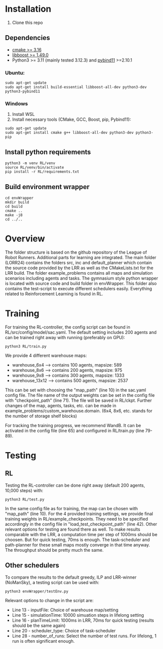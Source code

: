 # Installation
1. Clone this repo
## Dependencies
- [cmake >= 3.16](https://cmake.org/)
- [libboost >= 1.49.0](https://www.boost.org/)
- Python3 >= 3.11 (mainly tested 3.12.3) and [pybind11](https://pybind11.readthedocs.io/en/stable/) >=2.10.1

### Ubuntu:
```shell
sudo apt-get update
sudo apt-get install build-essential libboost-all-dev python3-dev python3-pybind11 
```

### Windows
1. Install WSL
2. Install necessary tools (CMake, GCC, Boost, pip, Pybind11):
```shell
sudo apt-get update
sudo apt-get install cmake g++ libboost-all-dev python3-dev python3-pip
```

## Install python requirements
```shell
python3 -m venv RL/venv
source RL/venv/bin/activate
pip install -r RL/requirements.txt
```


## Build environment wrapper
```shell
cd envWrapper
mkdir build
cd build
cmake ..
make -j8
cd ../..
```


# Overview
The folder structure is based on the github repository of the League of Robot Runners. Additional parts for learning are integrated.
The main folder (LORR24) contains the folders src, inc and default_planner which contain the source code provided by the LRR as well as the CMakeLists.txt for the LRR build.
The folder example_problems contains all maps and simulation scenarios including agents and tasks.
The gymnasium style python wrapper is located with source code and build folder in envWrapper. This folder also contains the test-script to execute different schedulers easily.
Everything related to Reinforcement Learning is found in RL.

# Training
For training the RL-controller, the config script can be found in RL/src/config/model/sac.yaml.
The default setting includes 200 agents and can be trained right away with running (preferably on GPU):
```shell
python3 RL/train.py
```
We provide 4 different warehouse maps:
- warehouse_6x4 --> contains 100 agents, mapsize: 589
- warehouse_8x6 --> contains 200 agents, mapsize: 975
- warehouse_9x8 --> contains 300 agents, mapsize: 1333
- warehouse_13x12 --> contains 500 agents, mapsize: 2537

This can be set with choosing the "map_path" (line 10) in the sac.yaml config file.
The file name of the output weights can be set in the config file with "checkpoint_path" (line 71). The file will be saved in RL/ckpt.
Further changes of the map, agents, tasks, etc. can be made in example_problems/custom_warehouse.domain.
(6x4, 8x6, etc. stands for the number of storage shelf blocks)

For tracking the training progress, we recommend WandB. It can be activated in the config file (line 65) and configured in RL/train.py (line 79-89).

# Testing
## RL
Testing the RL-controller can be done right away (default 200 agents, 10,000 steps) with:
```shell
python3 RL/test.py
```
In the same config file as for training, the map can be chosen with "map_path" (line 10).
For the 4 provided training settings, we provide final training weights in RL/example_checkpoints.
They need to be specified accordingly in the config file in "load_test_checkpoint_path" (line 42).
Other relevant options for testing are found there as well. To make results comparable with the LRR, a computation time per step of 1000ms should be choosen. But for quick testing, 70ms is enough. The task-scheduler and path-planner for these small maps mostly converge in that time anyway. The throughput should be pretty much the same.

## Other schedulers
To compare the results to the default greedy, ILP and LRR-winner (NoManSky), a testing script can be used with:
```shell
python3 envWrapper/testEnv.py
```
Relevant options to change in the script are:
- Line 13 - inputFile: Choice of warehouse map/setting
- Line 15 - simulationTime: 10000 simuation steps in lifelong setting
- Line 16 - planTimeLimit: 1000ms in LRR, 70ms for quick testing (results should be the same again)
- Line 20 - scheduler_type: Choice of task-scheduler
- Line 28 - number_of_runs: Select the number of test runs. For lifelong, 1 run is often significant enough.


